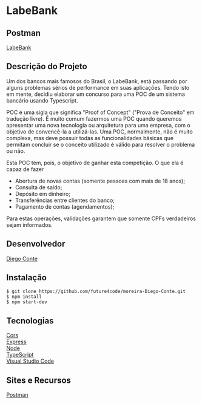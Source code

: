 # LabeBank

## Postman 
[LabeBank](https://documenter.getpostman.com/view/19296833/UVysxG9M/)


## Descrição do Projeto
Um dos bancos mais famosos do Brasil, o LabeBank, está passando por alguns problemas sérios de performance em suas aplicações. Tendo isto em mente, decidiu elaborar um concurso para uma POC de um sistema bancário usando Typescript.

POC é uma sigla que significa "Proof of Concept" ("Prova de Conceito" em tradução livre). É muito comum fazermos uma POC quando queremos apresentar uma nova tecnologia ou arquitetura para uma empresa, com o objetivo de convencê-la a utilizá-las. Uma POC, normalmente, não é muito complexa, mas deve possuir todas as funcionalidades básicas que permitam concluir se o conceito utilizado é válido para resolver o problema ou não. 

Esta POC tem, pois, o objetivo de ganhar esta competição. O que ela é capaz de fazer 

- Abertura de novas contas (somente pessoas com mais de 18 anos);
- Consulta de saldo;
- Depósito em dinheiro;
- Transferências entre clientes do banco;
- Pagamento de contas (agendamentos);

Para estas operações, validações garantem que somente CPFs verdadeiros sejam informados.

## Desenvolvedor
[Diego Conte](https://github.com/diegocomte)


## Instalação
```
$ git clone https://github.com/future4code/moreira-Diego-Conte.git
$ npm install
$ npm start-dev
```


## Tecnologias
[Cors](https://expressjs.com/en/resources/middleware/cors.html)\
[Express](https://expressjs.com/)\
[Node](https://nodejs.org/en/)\
[TypeScript](https://www.typescriptlang.org/)\
[Visual Studio Code](https://code.visualstudio.com/docs/editor/vscode-web)


## Sites e Recursos
[Postman](https://www.postman.com/)
